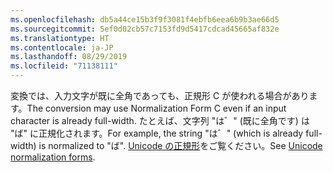 ```yaml
---
ms.openlocfilehash: db5a44ce15b3f9f3081f4ebfb6eea6b9b3ae66d5
ms.sourcegitcommit: 5ef0d02cb57c7153fd9d5417cdcad45665af832e
ms.translationtype: HT
ms.contentlocale: ja-JP
ms.lasthandoff: 08/29/2019
ms.locfileid: "71138111"
---
```

<span data-ttu-id="df4ac-101">変換では、入力文字が既に全角であっても、正規形 C が使われる場合があります。</span><span class="sxs-lookup"><span data-stu-id="df4ac-101">The conversion may use Normalization Form C even if an input character is already full-width.</span></span> <span data-ttu-id="df4ac-102">たとえば、文字列 "は゛" (既に全角です) は "ば" に正規化されます。</span><span class="sxs-lookup"><span data-stu-id="df4ac-102">For example, the string "は゛" (which is already full-width) is normalized to "ば".</span></span> <span data-ttu-id="df4ac-103">[Unicode の正規形](https://unicode.org/reports/tr15)をご覧ください。</span><span class="sxs-lookup"><span data-stu-id="df4ac-103">See [Unicode normalization forms](https://unicode.org/reports/tr15).</span></span>

